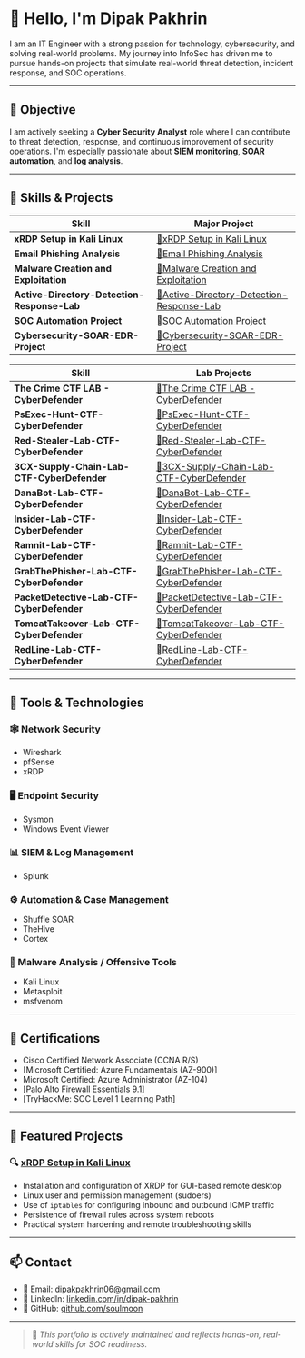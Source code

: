 # 👋 Hello, I'm **Dipak Pakhrin**

I am an IT Engineer with a strong passion for technology, cybersecurity, and solving real-world problems. My journey into InfoSec has driven me to pursue hands-on projects that simulate real-world threat detection, incident response, and SOC operations.

---

## 🎯 Objective

I am actively seeking a **Cyber Security Analyst** role where I can contribute to threat detection, response, and continuous improvement of security operations. I'm especially passionate about **SIEM monitoring**, **SOAR automation**, and **log analysis**.

---

## 🧠 Skills & Projects

| Skill | Major Project |
|-------|--------------------|
| **xRDP Setup in Kali Linux** | [🔗xRDP Setup in Kali Linux](https://github.com/soulmoon/xRDP-Setup) |
| **Email Phishing Analysis** | [🔗Email Phishing Analysis](https://github.com/soulmoon/Email-Phishing-Analysis) |
| **Malware Creation and Exploitation** | [🔗Malware Creation and Exploitation](https://github.com/soulmoon/Malware-Creation-and-Exploitation-using-Kali-and-Log-Analysis-using-Splunk) | 
| **Active-Directory-Detection-Response-Lab** | [🔗Active-Directory-Detection-Response-Lab](https://github.com/soulmoon/Active-Directory-Detection-Response-Lab) |
| **SOC Automation Project** | [🔗SOC Automation Project](https://github.com/soulmoon/SOC-Automation-Project) |
| **Cybersecurity-SOAR-EDR-Project** | [🔗Cybersecurity-SOAR-EDR-Project](https://github.com/soulmoon/Cybersecurity-SOAR-EDR-Project) | 

| Skill | Lab Projects |
|-------|--------------------|
| **The Crime CTF LAB - CyberDefender** | [🔗The Crime CTF LAB - CyberDefender](https://github.com/soulmoon/The-Crime-CTF-lab---CyberDefender) | 
| **PsExec-Hunt-CTF-CyberDefender** | [🔗PsExec-Hunt-CTF-CyberDefender](https://github.com/soulmoon/Psexec-Hunt) | 
| **Red-Stealer-Lab-CTF-CyberDefender** | [🔗Red-Stealer-Lab-CTF-CyberDefender](https://github.com/soulmoon/Red-Stealer-Lab) | 
| **3CX-Supply-Chain-Lab-CTF-CyberDefender** | [🔗3CX-Supply-Chain-Lab-CTF-CyberDefender](https://github.com/soulmoon/3CX-Supply-Chain-CTF-Lab/tree/main) | 
| **DanaBot-Lab-CTF-CyberDefender** | [🔗DanaBot-Lab-CTF-CyberDefender](https://github.com/soulmoon/DanaBot-Lab) |
| **Insider-Lab-CTF-CyberDefender** | [🔗Insider-Lab-CTF-CyberDefender]( https://github.com/soulmoon/Inside-Lab) |
| **Ramnit-Lab-CTF-CyberDefender** | [🔗Ramnit-Lab-CTF-CyberDefender](https://github.com/soulmoon/Ramnit-Lab) |
| **GrabThePhisher-Lab-CTF-CyberDefender** | [🔗GrabThePhisher-Lab-CTF-CyberDefender](https://github.com/soulmoon/GrabThePhisher/) | 
| **PacketDetective-Lab-CTF-CyberDefender** | [🔗PacketDetective-Lab-CTF-CyberDefender](https://github.com/soulmoon/PacketDetective) | 
| **TomcatTakeover-Lab-CTF-CyberDefender** | [🔗TomcatTakeover-Lab-CTF-CyberDefender](https://github.com/soulmoon/TomcatTakeover/) |
| **RedLine-Lab-CTF-CyberDefender** | [🔗RedLine-Lab-CTF-CyberDefender](https://github.com/soulmoon/RedLine-Lab/) |
---

## 🧰 Tools & Technologies

### 🕸️ Network Security
- Wireshark
- pfSense
- xRDP

### 🖥️ Endpoint Security
- Sysmon
- Windows Event Viewer

### 📊 SIEM & Log Management
- Splunk


### ⚙️ Automation & Case Management
- Shuffle SOAR
- TheHive
- Cortex

### 🧪 Malware Analysis / Offensive Tools
- Kali Linux
- Metasploit
- msfvenom


---

## 📜 Certifications

- Cisco Certified Network Associate (CCNA R/S)
- [Microsoft Certified: Azure Fundamentals (AZ-900)]
- Microsoft Certified: Azure Administrator (AZ-104)
- [Palo Alto Firewall Essentials 9.1]
- [TryHackMe: SOC Level 1 Learning Path]
  

---

## 📂 Featured Projects

### 🔍 [xRDP Setup in Kali Linux](https://github.com/soulmoon/xRDP-Setup)
- Installation and configuration of XRDP for GUI-based remote desktop
- Linux user and permission management (sudoers)
- Use of `iptables` for configuring inbound and outbound ICMP traffic
- Persistence of firewall rules across system reboots
- Practical system hardening and remote troubleshooting skills

---

## 📫 Contact

- 📧 Email: dipakpakhrin06@gmail.com 
- 💼 LinkedIn: [linkedin.com/in/dipak-pakhrin](https://www.linkedin.com/in/dipak-pakhrin)  
- 📁 GitHub: [github.com/soulmoon](https://github.com/soulmoon)

---

> 🚨 *This portfolio is actively maintained and reflects hands-on, real-world skills for SOC readiness.*
